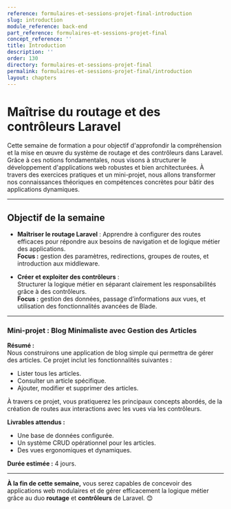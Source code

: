 ```yaml
---
reference: formulaires-et-sessions-projet-final-introduction
slug: introduction
module_reference: back-end
part_reference: formulaires-et-sessions-projet-final
concept_reference: ''
title: Introduction
description: ''
order: 130
directory: formulaires-et-sessions-projet-final
permalink: formulaires-et-sessions-projet-final/introduction
layout: chapters
---
```


#  Maîtrise du routage et des contrôleurs Laravel 

Cette semaine de formation a pour objectif d'approfondir la compréhension et la mise en œuvre du système de routage et des contrôleurs dans Laravel. Grâce à ces notions fondamentales, nous visons à structurer le développement d'applications web robustes et bien architecturées. À travers des exercices pratiques et un mini-projet, nous allons transformer nos connaissances théoriques en compétences concrètes pour bâtir des applications dynamiques.

---

## **Objectif de la semaine**

- **Maîtriser le routage Laravel** :
  Apprendre à configurer des routes efficaces pour répondre aux besoins de navigation et de logique métier des applications.  
  **Focus :** gestion des paramètres, redirections, groupes de routes, et introduction aux middleware.

- **Créer et exploiter des contrôleurs** :  
  Structurer la logique métier en séparant clairement les responsabilités grâce à des contrôleurs.  
  **Focus :** gestion des données, passage d’informations aux vues, et utilisation des fonctionnalités avancées de Blade.

---

### **Mini-projet : Blog Minimaliste avec Gestion des Articles**

**Résumé :**  
Nous construirons une application de blog simple qui permettra de gérer des articles. Ce projet inclut les fonctionnalités suivantes :
- Lister tous les articles.
- Consulter un article spécifique.
- Ajouter, modifier et supprimer des articles.  

À travers ce projet, vous pratiquerez les principaux concepts abordés, de la création de routes aux interactions avec les vues via les contrôleurs.

**Livrables attendus :**
- Une base de données configurée.
- Un système CRUD opérationnel pour les articles.
- Des vues ergonomiques et dynamiques.

**Durée estimée :** 4 jours.

---

**À la fin de cette semaine,** vous serez capables de concevoir des applications web modulaires et de gérer efficacement la logique métier grâce au duo **routage** et **contrôleurs** de Laravel. 😊